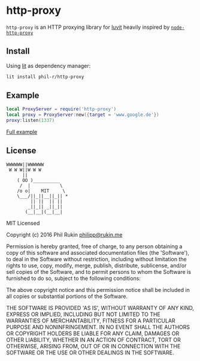 # http-proxy
`http-proxy` is an HTTP proxying library for [luvit](https://luvit.io) heavily inspired by [`node-http-proxy`](https://github.com/nodejitsu/node-http-proxy)

## Install
Using [lit](https://github.com/luvit/lit) as dependency manager:

```bash
lit install phil-r/http-proxy
```

## Example

```lua
local ProxyServer = require('http-proxy')
local proxy = ProxyServer:new({target = 'www.google.de'})
proxy:listen(1337)
```
[Full example](https://github.com/luvitrocks/luvit-http-proxy/blob/master/examples/simple.lua)

## License

```
WWWWWW||WWWWWW
 W W W||W W W
      ||
    ( OO )__________
     /  |           \
    /o o|    MIT     \
    \___/||_||__||_|| *
         || ||  || ||
        _||_|| _||_||
       (__|__|(__|__|
```

MIT Licensed

Copyright (c) 2016 Phil Rukin [philipp@rukin.me](mailto:philipp@rukin.me)

Permission is hereby granted, free of charge, to any person obtaining
a copy of this software and associated documentation files (the
'Software'), to deal in the Software without restriction, including
without limitation the rights to use, copy, modify, merge, publish,
distribute, sublicense, and/or sell copies of the Software, and to
permit persons to whom the Software is furnished to do so, subject to
the following conditions:

The above copyright notice and this permission notice shall be
included in all copies or substantial portions of the Software.

THE SOFTWARE IS PROVIDED 'AS IS', WITHOUT WARRANTY OF ANY KIND,
EXPRESS OR IMPLIED, INCLUDING BUT NOT LIMITED TO THE WARRANTIES OF
MERCHANTABILITY, FITNESS FOR A PARTICULAR PURPOSE AND NONINFRINGEMENT.
IN NO EVENT SHALL THE AUTHORS OR COPYRIGHT HOLDERS BE LIABLE FOR ANY
CLAIM, DAMAGES OR OTHER LIABILITY, WHETHER IN AN ACTION OF CONTRACT,
TORT OR OTHERWISE, ARISING FROM, OUT OF OR IN CONNECTION WITH THE
SOFTWARE OR THE USE OR OTHER DEALINGS IN THE SOFTWARE.
